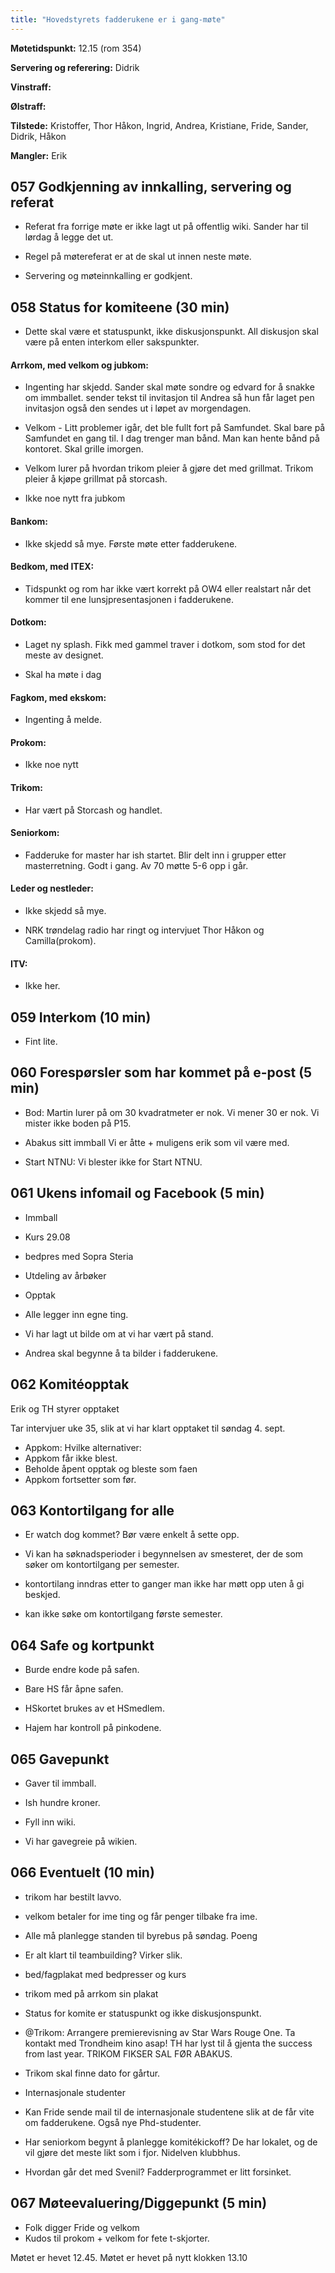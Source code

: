 ```yaml
---
title: "Hovedstyrets fadderukene er i gang-møte"
---
```


**Møtetidspunkt:** 12.15 (rom 354)

**Servering og referering:** Didrik

**Vinstraff:** 

**Ølstraff:**  

**Tilstede:** Kristoffer, Thor Håkon, Ingrid, Andrea, Kristiane, Fride, Sander, Didrik, Håkon

**Mangler:** Erik

## 057 Godkjenning av innkalling, servering og referat 

 * Referat fra forrige møte er ikke lagt ut på offentlig wiki. Sander har til lørdag å legge det ut.

 * Regel på møtereferat er at de skal ut innen neste møte.

 * Servering og møteinnkalling er godkjent.


## 058 Status for komiteene (30 min)

* Dette skal være et statuspunkt, ikke diskusjonspunkt. All diskusjon skal være på enten interkom eller sakspunkter.

#### Arrkom, med velkom og jubkom:

 * Ingenting har skjedd. Sander skal møte sondre og edvard for å snakke om immballet. sender tekst til invitasjon til Andrea så hun får laget pen invitasjon også den sendes ut i løpet av morgendagen.

 * Velkom - Litt problemer igår, det ble fullt fort på Samfundet. Skal bare på Samfundet en gang til. I dag trenger man bånd. Man kan hente bånd på kontoret. Skal grille imorgen. 
 * Velkom lurer på hvordan trikom pleier å gjøre det med grillmat. Trikom pleier å kjøpe grillmat på storcash.

 * Ikke noe nytt fra jubkom

#### Bankom:  

 * Ikke skjedd så mye. Første møte etter fadderukene.


#### Bedkom, med ITEX: 

*  Tidspunkt og rom har ikke vært korrekt på OW4 eller realstart når det kommer til ene lunsjpresentasjonen i fadderukene.


#### Dotkom:

* Laget ny splash. Fikk med gammel traver i dotkom, som stod for det meste av designet.

* Skal ha møte i dag


#### Fagkom, med ekskom:  

* Ingenting å melde.


#### Prokom:  

* Ikke noe nytt


#### Trikom:  

* Har vært på Storcash og handlet.


#### Seniorkom: 

* Fadderuke for master har ish startet. Blir delt inn i grupper etter masterretning. Godt i gang. Av 70 møtte 5-6 opp i går.


#### Leder og nestleder:  

* Ikke skjedd så mye.

* NRK trøndelag radio har ringt og intervjuet Thor Håkon og Camilla(prokom).


#### ITV: 

* Ikke her.



## 059 Interkom (10 min) 

 * Fint lite.


## 060 Forespørsler som har kommet på e-post (5 min) 

* Bod: 
Martin lurer på om 30 kvadratmeter er nok. Vi mener 30 er nok.
Vi mister ikke boden på P15.

* Abakus sitt immball
Vi er åtte + muligens erik som vil være med.

* Start NTNU:
Vi blester ikke for Start NTNU.


## 061 Ukens infomail og Facebook (5 min)  
 * Immball
 * Kurs 29.08
 * bedpres med Sopra Steria
 * Utdeling av årbøker
 * Opptak

 * Alle legger inn egne ting.

* Vi har lagt ut bilde om at vi har vært på stand.

* Andrea skal begynne å ta bilder i fadderukene.

## 062 Komitéopptak

Erik og TH styrer opptaket

Tar intervjuer uke 35, slik at vi har klart opptaket til søndag 4. sept.

* Appkom:
Hvilke alternativer:
* Appkom får ikke blest.
* Beholde åpent  opptak og bleste som faen
* Appkom fortsetter som før.

## 063 Kontortilgang for alle

* Er watch dog kommet?
Bør være enkelt å sette opp.

* Vi kan ha søknadsperioder i begynnelsen av smesteret, der de som søker om kontortilgang per semester.
* kontortilang inndras etter to ganger man ikke har møtt opp uten å gi beskjed.
* kan ikke søke om kontortilgang første semester.

 ## 064 Safe og kortpunkt

* Burde endre kode på safen.
* Bare HS får åpne safen.
* HSkortet brukes av et HSmedlem.

* Hajem har kontroll på pinkodene.

## 065 Gavepunkt

* Gaver til immball.

* Ish hundre kroner.

* Fyll inn wiki.

* Vi har gavegreie på wikien.


## 066 Eventuelt (10 min)

* trikom har bestilt lavvo.

* velkom betaler for ime ting og får penger tilbake fra ime.

* Alle må planlegge standen til byrebus på søndag. Poeng

* Er alt klart til teambuilding? Virker slik.

* bed/fagplakat med bedpresser og kurs

* trikom med på arrkom sin plakat

* Status for komite er statuspunkt og ikke diskusjonspunkt.

* @Trikom: Arrangere premierevisning av Star Wars Rouge One. Ta kontakt med Trondheim kino asap!
TH har lyst til å gjenta the success from last year. TRIKOM FIKSER SAL FØR ABAKUS.

* Trikom skal finne dato for gårtur.

* Internasjonale studenter
* Kan Fride sende mail til de internasjonale studentene slik at de får vite om fadderukene. Også nye Phd-studenter.

* Har seniorkom begynt å planlegge komitékickoff?
De har lokalet, og de vil gjøre det meste likt som i fjor. Nidelven klubbhus.

* Hvordan går det med Svenil? Fadderprogrammet er litt forsinket.

## 067 Møteevaluering/Diggepunkt (5 min)

* Folk digger Fride og velkom
* Kudos til prokom + velkom for fete t-skjorter.

Møtet er hevet 12.45.
Møtet er hevet på nytt klokken 13.10